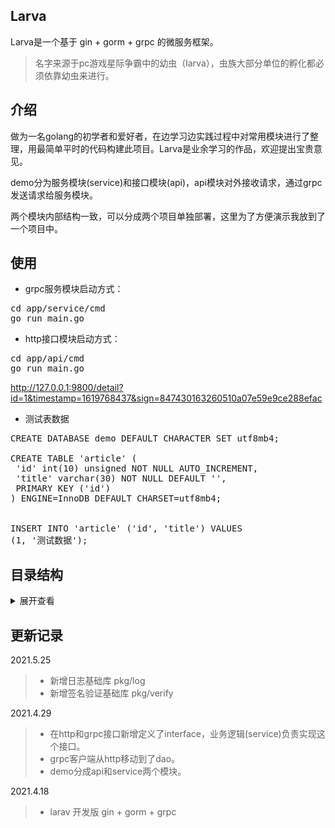 ## Larva
Larva是一个基于 gin + gorm + grpc 的微服务框架。
>名字来源于pc游戏星际争霸中的幼虫（larva），虫族大部分单位的孵化都必须依靠幼虫来进行。

## 介绍
做为一名golang的初学者和爱好者，在边学习边实践过程中对常用模块进行了整理，用最简单平时的代码构建此项目。Larva是业余学习的作品，欢迎提出宝贵意见。

demo分为服务模块(service)和接口模块(api)，api模块对外接收请求，通过grpc发送请求给服务模块。

两个模块内部结构一致，可以分成两个项目单独部署，这里为了方便演示我放到了一个项目中。

## 使用

- grpc服务模块启动方式：
<pre>
cd app/service/cmd
go run main.go
</pre>

- http接口模块启动方式：
<pre>
cd app/api/cmd
go run main.go
</pre>

http://127.0.0.1:9800/detail?id=1&timestamp=1619768437&sign=847430163260510a07e59e9ce288efac

- 测试表数据

<pre>
CREATE DATABASE demo DEFAULT CHARACTER SET utf8mb4;

CREATE TABLE 'article' (
 'id' int(10) unsigned NOT NULL AUTO_INCREMENT,
 'title' varchar(30) NOT NULL DEFAULT '',
 PRIMARY KEY ('id')
) ENGINE=InnoDB DEFAULT CHARSET=utf8mb4;


INSERT INTO 'article' ('id', 'title') VALUES
(1, '测试数据');
</pre>

## 目录结构
<details>
<summary>展开查看</summary>
<pre><code>.
├── http
│   ├── http.go         http接口
├── grpc
│   ├── client.go       grpc客户端
│   ├── grpc.go         grpc接口
│   ├── demo.proto      protobuf用例
├── cmd
│   ├── conf.toml       配置文件
│   ├── main.go         运行入口
├── internal
│   ├── conf
│   │   ├── conf.go     配置文件解析
│   ├── dao
│   │   ├── dao.go      提供mysql,redis连接
│   ├── model
│   │   ├── model.go    定义数据实体
│   ├── server
│   │   ├── grpc
│   │   │   ├── server.go   grpc服务初始化
│   │   ├── http
│   │   │   ├── server.go   http服务初始化
│   ├── service
│   │   ├── service.go  业务逻辑
</code></pre>
</details>

## 更新记录
2021.5.25
>- 新增日志基础库 pkg/log
>- 新增签名验证基础库 pkg/verify

2021.4.29
>- 在http和grpc接口新增定义了interface，业务逻辑(service)负责实现这个接口。
>- grpc客户端从http移动到了dao。
>- demo分成api和service两个模块。

2021.4.18
>- larav 开发版 gin + gorm + grpc